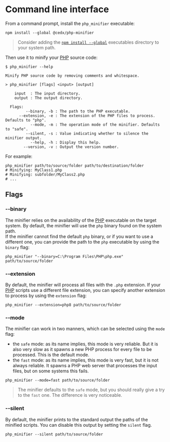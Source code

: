 # Command line interface
From a command prompt, install the `php_minifier` executable:

```shell
npm install --global @cedx/php-minifier
```

> Consider adding the [`npm install --global`](https://docs.npmjs.com/files/folders) executables directory to your system path.

Then use it to minify your [PHP](https://www.php.net) source code:

```shell
$ php_minifier --help

Minify PHP source code by removing comments and whitespace.

> php_minifier [flags] <input> [output]

    input  : The input directory.
    output : The output directory.

  Flags:
         --binary, -b : The path to the PHP executable.
      --extension, -e : The extension of the PHP files to process. Defaults to "php".
           --mode, -m : The operation mode of the minifier. Defaults to "safe".
         --silent, -s : Value indicating whether to silence the minifier output.
           --help, -h : Display this help.
        --version, -v : Output the version number.
```

For example:

```shell
php_minifier path/to/source/folder path/to/destination/folder
# Minifying: MyClass1.php
# Minifying: subfolder/MyClass2.php
# ...
```

## Flags

### --binary
The minifier relies on the availability of the [PHP](https://www.php.net) executable on the target system. By default, the minifier will use the `php` binary found on the system path.  
If the minifier cannot find the default `php` binary, or if you want to use a different one, you can provide the path to the `php` executable by using the `binary` flag:

```shell
php_minifier "--binary=C:\Program Files\PHP\php.exe" path/to/source/folder
```

### --extension
By default, the minifier will process all files with the `.php` extension. If your [PHP](https://www.php.net) scripts use a different file extension, you can specify another extension to process by using the `extension` flag:

```shell
php_minifier --extension=php8 path/to/source/folder
```

### --mode
The minifier can work in two manners, which can be selected using the `mode` flag:

- the `safe` mode: as its name implies, this mode is very reliable. But it is also very slow as it spawns a new PHP process for every file to be processed. This is the default mode.
- the `fast` mode: as its name implies, this mode is very fast, but it is not always reliable. It spawns a PHP web server that processes the input files, but on some systems this fails.

```shell
php_minifier --mode=fast path/to/source/folder
```

> The minifier defaults to the `safe` mode, but you should really give a try to the `fast` one. The difference is very noticeable.

### --silent
By default, the minifier prints to the standard output the paths of the minified scripts. You can disable this output by setting the `silent` flag.

```shell
php_minifier --silent path/to/source/folder
```
